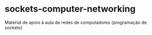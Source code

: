 # sockets-computer-networking
Material de apoio à aula de redes de computadores (programação de sockets)
